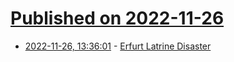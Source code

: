 # [Published on 2022-11-26](index.md)

* [2022-11-26, 13:36:01](https://news.ycombinator.com/item?id=33752516) - [Erfurt Latrine Disaster](https://en.wikipedia.org/wiki/Erfurt_latrine_disaster)
